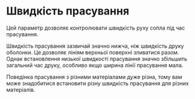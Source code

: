 Швидкість прасування
====

Цей параметр дозволяє контролювати швидкість руху сопла під час прасування.

Швидкість прасування зазвичай значно нижча, ніж швидкість друку оболонки. Це дозволяє лініям верхньої поверхні зливатися разом. Однак встановлення низької швидкості прасування значно збільшить загальний час друку, особливо якщо ширина лінії прасування мала.

Поведінка прасування з різними матеріалами дуже різна, тому вам може знадобитися встановити різну швидкість прасування для різних матеріалів.
